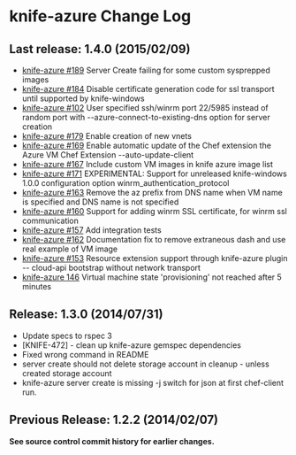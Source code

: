 # knife-azure Change Log

## Last release: 1.4.0 (2015/02/09)
* [knife-azure #189](https://github.com/chef/knife-azure/issues/189) Server Create failing for some custom sysprepped images
* [knife-azure #184](https://github.com/chef/knife-azure/pull/184) Disable certificate generation code for ssl transport until supported by knife-windows
* [knife-azure #102](https://github.com/chef/knife-azure/pull/102) User specified ssh/winrm port 22/5985 instead of random port with --azure-connect-to-existing-dns option for server creation
* [knife-azure #179](https://github.com/chef/knife-azure/pull/179) Enable creation of new vnets
* [knife-azure #169](https://github.com/chef/knife-azure/pull/169) Enable automatic update of the Chef extension the Azure VM Chef Extension --auto-update-client
* [knife-azure #167](https://github.com/chef/knife-azure/pull/167) Include custom VM images in knife azure image list
* [knife-azure #171](https://github.com/chef/knife-azure/pull/171) EXPERIMENTAL: Support for unreleased knife-windows 1.0.0 configuration option winrm\_authentication\_protocol
* [knife-azure #163](https://github.com/chef/knife-azure/pull/163) Remove the az prefix from DNS name when VM name is specified and DNS name is not specified
* [knife-azure #160](https://github.com/chef/knife-azure/pull/160) Support for adding winrm SSL certificate, for winrm ssl communication
* [knife-azure #157](https://github.com/chef/knife-azure/pull/157) Add integration tests
* [knife-azure #162](https://github.com/chef/knife-azure/pull/162) Documentation fix to remove extraneous dash and use real example of VM image
* [knife-azure #153](https://github.com/chef/knife-azure/pull/153) Resource extension support through knife-azure plugin -- cloud-api bootstrap without network transport
* [knife-azure 146](https://github.com/chef/knife-azure/pull/146) Virtual machine state 'provisioning' not reached after 5 minutes

## Release: 1.3.0 (2014/07/31)
* Update specs to rspec 3
* [KNIFE-472] - clean up knife-azure gemspec dependencies
* Fixed wrong command in README
* server create should not delete storage account in cleanup - unless created storage account
* knife-azure server create is missing -j switch for json at first chef-client run.

## Previous  Release: 1.2.2 (2014/02/07)

**See source control commit history for earlier changes.**




